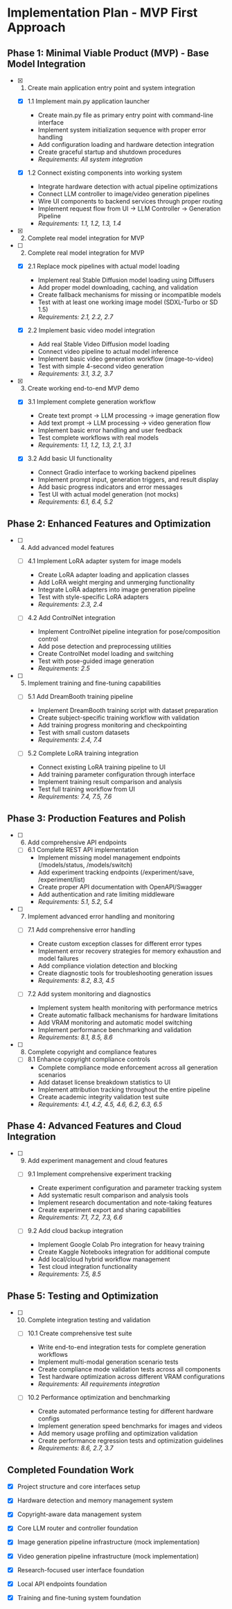 # Implementation Plan - MVP First Approach

## Phase 1: Minimal Viable Product (MVP) - Base Model Integration

- [x] 1. Create main application entry point and system integration




  - [x] 1.1 Implement main.py application launcher


    - Create main.py file as primary entry point with command-line interface
    - Implement system initialization sequence with proper error handling
    - Add configuration loading and hardware detection integration
    - Create graceful startup and shutdown procedures
    - _Requirements: All system integration_

  - [x] 1.2 Connect existing components into working system


    - Integrate hardware detection with actual pipeline optimizations
    - Connect LLM controller to image/video generation pipelines
    - Wire UI components to backend services through proper routing
    - Implement request flow from UI → LLM Controller → Generation Pipeline
    - _Requirements: 1.1, 1.2, 1.3, 1.4_
- [x] 2. Complete real model integration for MVP




























- [ ] 2. Complete real model integration for MVP

  - [x] 2.1 Replace mock pipelines with actual model loading



    - Implement real Stable Diffusion model loading using Diffusers
    - Add proper model downloading, caching, and validation
    - Create fallback mechanisms for missing or incompatible models
    - Test with at least one working image model (SDXL-Turbo or SD 1.5)
    - _Requirements: 2.1, 2.2, 2.7_

  - [x] 2.2 Implement basic video model integration



    - Add real Stable Video Diffusion model loading
    - Connect video pipeline to actual model inference
    - Implement basic video generation workflow (image-to-video)
    - Test with simple 4-second video generation
    - _Requirements: 3.1, 3.2, 3.7_









- [x] 3. Create working end-to-end MVP demo












  - [x] 3.1 Implement complete generation workflow


    - Create text prompt → LLM processing → image generation flow
    - Add text prompt → LLM processing → video generation flow
    - Implement basic error handling and user feedback
    - Test complete workflows with real models
    - _Requirements: 1.1, 1.2, 1.3, 2.1, 3.1_

  - [x] 3.2 Add basic UI functionality



    - Connect Gradio interface to working backend pipelines
    - Implement prompt input, generation triggers, and result display
    - Add basic progress indicators and error messages
    - Test UI with actual model generation (not mocks)
    - _Requirements: 6.1, 6.4, 5.2_

## Phase 2: Enhanced Features and Optimization

- [ ] 4. Add advanced model features
  - [ ] 4.1 Implement LoRA adapter system for image models
    - Create LoRA adapter loading and application classes
    - Add LoRA weight merging and unmerging functionality
    - Integrate LoRA adapters into image generation pipeline
    - Test with style-specific LoRA adapters
    - _Requirements: 2.3, 2.4_

  - [ ] 4.2 Add ControlNet integration
    - Implement ControlNet pipeline integration for pose/composition control
    - Add pose detection and preprocessing utilities
    - Create ControlNet model loading and switching
    - Test with pose-guided image generation
    - _Requirements: 2.5_

- [ ] 5. Implement training and fine-tuning capabilities
  - [ ] 5.1 Add DreamBooth training pipeline
    - Implement DreamBooth training script with dataset preparation
    - Create subject-specific training workflow with validation
    - Add training progress monitoring and checkpointing
    - Test with small custom datasets
    - _Requirements: 2.4, 7.4_

  - [ ] 5.2 Complete LoRA training integration
    - Connect existing LoRA training pipeline to UI
    - Add training parameter configuration through interface
    - Implement training result comparison and analysis
    - Test full training workflow from UI
    - _Requirements: 7.4, 7.5, 7.6_

## Phase 3: Production Features and Polish

- [ ] 6. Add comprehensive API endpoints
  - [ ] 6.1 Complete REST API implementation
    - Implement missing model management endpoints (/models/status, /models/switch)
    - Add experiment tracking endpoints (/experiment/save, /experiment/list)
    - Create proper API documentation with OpenAPI/Swagger
    - Add authentication and rate limiting middleware
    - _Requirements: 5.1, 5.2, 5.4_

- [ ] 7. Implement advanced error handling and monitoring
  - [ ] 7.1 Add comprehensive error handling
    - Create custom exception classes for different error types
    - Implement error recovery strategies for memory exhaustion and model failures
    - Add compliance violation detection and blocking
    - Create diagnostic tools for troubleshooting generation issues
    - _Requirements: 8.2, 8.3, 4.5_

  - [ ] 7.2 Add system monitoring and diagnostics
    - Implement system health monitoring with performance metrics
    - Create automatic fallback mechanisms for hardware limitations
    - Add VRAM monitoring and automatic model switching
    - Implement performance benchmarking and validation
    - _Requirements: 8.1, 8.5, 8.6_

- [ ] 8. Complete copyright and compliance features
  - [ ] 8.1 Enhance copyright compliance controls
    - Complete compliance mode enforcement across all generation scenarios
    - Add dataset license breakdown statistics to UI
    - Implement attribution tracking throughout the entire pipeline
    - Create academic integrity validation test suite
    - _Requirements: 4.1, 4.2, 4.5, 4.6, 6.2, 6.3, 6.5_

## Phase 4: Advanced Features and Cloud Integration

- [ ] 9. Add experiment management and cloud features
  - [ ] 9.1 Implement comprehensive experiment tracking
    - Create experiment configuration and parameter tracking system
    - Add systematic result comparison and analysis tools
    - Implement research documentation and note-taking features
    - Create experiment export and sharing capabilities
    - _Requirements: 7.1, 7.2, 7.3, 6.6_

  - [ ] 9.2 Add cloud backup integration
    - Implement Google Colab Pro integration for heavy training
    - Create Kaggle Notebooks integration for additional compute
    - Add local/cloud hybrid workflow management
    - Test cloud integration functionality
    - _Requirements: 7.5, 8.5_

## Phase 5: Testing and Optimization

- [ ] 10. Complete integration testing and validation
  - [ ] 10.1 Create comprehensive test suite
    - Write end-to-end integration tests for complete generation workflows
    - Implement multi-modal generation scenario tests
    - Create compliance mode validation tests across all components
    - Test hardware optimization across different VRAM configurations
    - _Requirements: All requirements integration_

  - [ ] 10.2 Performance optimization and benchmarking
    - Create automated performance testing for different hardware configs
    - Implement generation speed benchmarks for images and videos
    - Add memory usage profiling and optimization validation
    - Create performance regression tests and optimization guidelines
    - _Requirements: 8.6, 2.7, 3.7_

## Completed Foundation Work

- [x] Project structure and core interfaces setup
- [x] Hardware detection and memory management system
- [x] Copyright-aware data management system  
- [x] Core LLM router and controller foundation
- [x] Image generation pipeline infrastructure (mock implementation)
- [x] Video generation pipeline infrastructure (mock implementation)
- [x] Research-focused user interface foundation
- [x] Local API endpoints foundation
- [x] Training and fine-tuning system foundation

